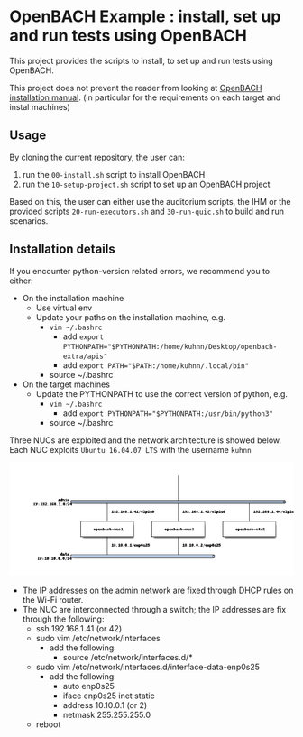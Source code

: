 # OpenBACH Example : install, set up and run tests using OpenBACH

This project provides the scripts to install, to set up and run tests using OpenBACH.

This project does not prevent the reader from looking at [OpenBACH installation manual](https://wiki.net4sat.org/doku.php?id=openbach:manuals:2.x:installation_manual:index).
(in particular for the requirements on each target and instal machines)

## Usage

By cloning the current repository, the user can:

1. run the `00-install.sh` script to install OpenBACH
1. run the `10-setup-project.sh` script to set up an OpenBACH project

Based on this, the user can either use the auditorium scripts, the IHM or the provided scripts `20-run-executors.sh` and `30-run-quic.sh` to build and run scenarios.

## Installation details

If you encounter python-version related errors, we recommend you to either: 

* On the installation machine
  * Use virtual env
  * Update your paths on the installation machine, e.g. 
    * `vim ~/.bashrc`
      * add `export PYTHONPATH="$PYTHONPATH:/home/kuhnn/Desktop/openbach-extra/apis"`
      * add `export PATH="$PATH:/home/kuhnn/.local/bin"`
    * source ~/.bashrc 
* On the target machines
  * Update the PYTHONPATH to use the correct version of python, e.g.
    * `vim ~/.bashrc`
      * add `export PYTHONPATH="$PYTHONPATH:/usr/bin/python3"`
    * source ~/.bashrc 


Three NUCs are exploited and the network architecture is showed below.
Each NUC exploits `Ubuntu 16.04.07 LTS` with the username `kuhnn`

![Network architecture](nuc-archi.png)

* The IP addresses on the admin network are fixed through DHCP rules on the Wi-Fi router.
* The NUC are interconnected through a switch; the IP addresses are fix through the following: 
  * ssh 192.168.1.41 (or 42)
  * sudo vim /etc/network/interfaces
    * add the following: 
      * source /etc/network/interfaces.d/*
  * sudo vim /etc/network/interfaces.d/interface-data-enp0s25
    * add the following:
      * auto enp0s25 
      * iface enp0s25 inet static
      * address 10.10.0.1 (or 2)
      * netmask 255.255.255.0
  * reboot
 
